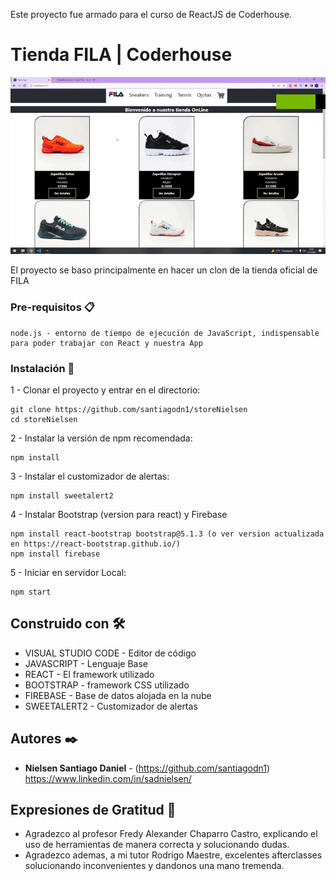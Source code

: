 Este proyecto fue armado para el curso de ReactJS de Coderhouse.

# Tienda FILA | Coderhouse

![Alt Text](https://github.com/santiagodn1/storeNielsen/blob/main/mainstore/src/assets/Video/demo.gif)

El proyecto se baso principalmente en hacer un clon de la tienda oficial de FILA

### Pre-requisitos 📋

```
node.js - entorno de tiempo de ejecución de JavaScript, indispensable para poder trabajar con React y nuestra App
```

### Instalación 🔧

1 - Clonar el proyecto y entrar en el directorio:

```
git clone https://github.com/santiagodn1/storeNielsen
cd storeNielsen
```

2 - Instalar la versión de npm recomendada:

```
npm install
```

3 - Instalar el customizador de alertas:

```
npm install sweetalert2
```

4 - Instalar Bootstrap (version para react) y Firebase

```
npm install react-bootstrap bootstrap@5.1.3 (o ver version actualizada en https://react-bootstrap.github.io/)
npm install firebase
```

5 - Iniciar en servidor Local:

```
npm start
```


## Construido con 🛠️

* VISUAL STUDIO CODE - Editor de código
* JAVASCRIPT - Lenguaje Base
* REACT - El framework utilizado
* BOOTSTRAP - framework CSS utilizado
* FIREBASE - Base de datos alojada en la nube
* SWEETALERT2 - Customizador de alertas


## Autores ✒️


* **Nielsen Santiago Daniel** - (https://github.com/santiagodn1)
https://www.linkedin.com/in/sadnielsen/


## Expresiones de Gratitud 🎁

* Agradezco al profesor Fredy Alexander Chaparro Castro, explicando el uso de herramientas de manera correcta y solucionando dudas.
* Agradezco ademas, a mi tutor Rodrigo Maestre, excelentes afterclasses solucionando inconvenientes y dandonos una mano tremenda.

